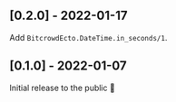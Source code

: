 <!-- SPDX-License-Identifier: Apache-2.0 -->

## [0.2.0] - 2022-01-17

Add `BitcrowdEcto.DateTime.in_seconds/1`.

## [0.1.0] - 2022-01-07

Initial release to the public 🎉
